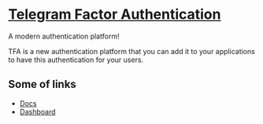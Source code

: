 # [Telegram Factor Authentication](https://telefa.com)

A modern authentication platform!

TFA is a new authentication platform that you can add it to your applications to have this authentication for your users.

## Some of links

- [Docs](https://docs.telefa.com)
- [Dashboard](https://dashboard.telefa.com)